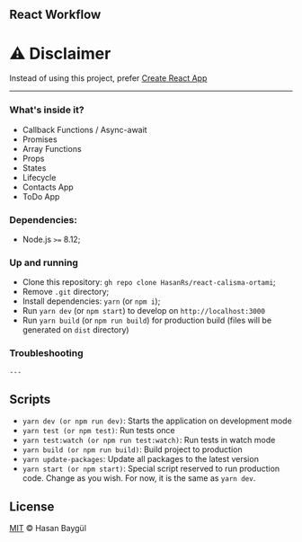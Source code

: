 ## React Workflow

# ⚠️  Disclaimer

Instead of using this project, prefer  [Create React App](https://create-react-app.dev/)

----------

### What's inside it?

-   Callback Functions / Async-await
-   Promises
-   Array Functions
-   Props
-   States
-   Lifecycle
-   Contacts App 
-   ToDo App


### Dependencies:

-   Node.js  `>=`  8.12;

### Up and running

-   Clone this repository:  `gh repo clone HasanRs/react-calisma-ortami`;
-   Remove  `.git`  directory;
-   Install dependencies:  `yarn`  (or  `npm i`);
-   Run  `yarn dev`  (or  `npm start`) to develop on  `http://localhost:3000`
-   Run  `yarn build`  (or  `npm run build`) for production build (files will be generated on  `dist`  directory)

### Troubleshooting
    ---

## Scripts

-   `yarn dev (or npm run dev)`: Starts the application on development mode
-   `yarn test (or npm test)`: Run tests once
-   `yarn test:watch (or npm run test:watch)`: Run tests in watch mode
-   `yarn build (or npm run build)`: Build project to production
-   `yarn update-packages`: Update all packages to the latest version
-   `yarn start (or npm start)`: Special script reserved to run production code. Change as you wish. For now, it is the same as  `yarn dev`.

## License

[MIT]()  © Hasan Baygül